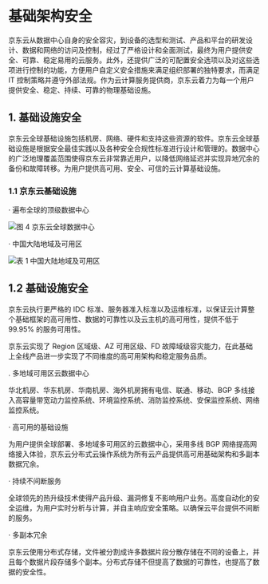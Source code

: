 # 基础架构安全

京东云从数据中心自身的安全容灾，到设备的选型和测试、产品和平台的研发设计、数据和网络的访问及控制，经过了严格设计和全面测试，最终为用户提供安全、可靠、稳定易用的云服务。此外，还提供广泛的可配置安全选项以及对这些选项进行控制的功能，方便用户自定义安全措施来满足组织部署的独特要求，而满足 IT 控制策略并遵守外部法规。作为云计算服务提供商，京东云着力为每一个用户提供安全、稳定、持续、可靠的物理基础设施。

## 1. 基础设施安全

京东云全球基础设施包括机房、网络、硬件和支持这些资源的软件。京东云全球基础设施是根据安全最佳实践以及各种安全合规性标准进行设计和管理的。数据中心的广泛地理覆盖范围使得京东云非常靠近用户，以降低网络延迟并实现异地冗余的备份和故障转移。为用户提供高可用、安全、可信的云计算基础设施。

### 1.1 京东云基础设施

· 遍布全球的顶级数据中心


![图 4 京东云全球数据中心](https://github.com/jdcloudcom/cn/blob/edit/image/Security-Information/global.jpg)


· 中国大陆地域及可用区


![表 1 中国大陆地域及可用区](https://github.com/jdcloudcom/cn/blob/edit/image/Security-Information/domestic.jpg)



## 1.2 基础设施安全

京东云执行更严格的 IDC 标准、服务器准入标准以及运维标准，以保证云计算整个基础框架的高可用性、数据的可靠性以及云主机的高可用性，提供不低于99.95% 的服务可用性。

京东云实现了 Region 区域级、AZ 可用区级、FD 故障域级容灾能力，在此基础上全线产品进一步实现了不同维度的高可用架构和稳定服务品质。

. 多地域可用区云数据中心

华北机房、华东机房、华南机房、海外机房拥有电信、联通、移动、BGP 多线接入高容量带宽动力监控系统、环境监控系统、消防监控系统、安保监控系统、网络监控系统。

· 高可用的基础设施

为用户提供全球部署、多地域多可用区的云数据中心，采用多线 BGP 网络提高网络接入体验，京东云分布式云操作系统为所有云产品提供高可用基础架构和多副本数据冗余。

· 持续不间断服务

全球领先的热升级技术使得产品升级、漏洞修复不影响用户业务。高度自动化的安全运维，为用户实时分析与计算，并自主响应安全策略。以确保云平台提供不间断的服务。

· 多副本冗余

京东云使用分布式存储，文件被分割成许多数据片段分散存储在不同的设备上，并且每个数据片段存储多个副本。分布式存储不但提高了数据的可靠性，也提高了数据的安全性。
